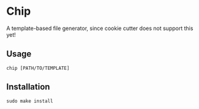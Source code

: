 # Chip

A template-based file generator, since cookie cutter does not support this yet!

## Usage
`chip [PATH/TO/TEMPLATE]`

## Installation

`sudo make install`
